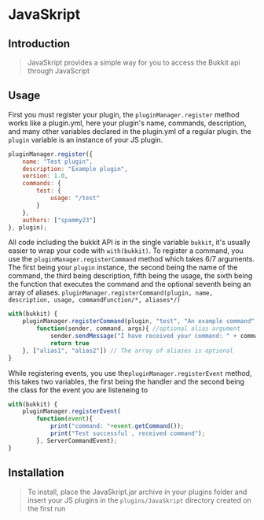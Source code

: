 # JavaSkript

## Introduction

> JavaSkript provides a simple way for you to access the Bukkit api through JavaScript

## Usage

First you must register your plugin, the `pluginManager.register` method works like a plugin.yml, here your plugin's name, commands, description, and many other variables declared in the plugin.yml of a regular plugin. the `plugin` variable is an instance of your JS plugin.
```javascript
pluginManager.register({
    name: "Test plugin",
    description: "Example plugin",
    version: 1.0,
    commands: {
        test: {
            usage: "/test"
        }
    },
    authors: ["spammy23"]
}, plugin);
```
All code including the bukkit API is in the single variable `bukkit`, it's usually easier to wrap your code with `with(bukkit)`.
To register a command, you use the `pluginManager.registerCommand` method which takes 6/7 arguments.  The first being your `plugin` instance, the second being the name of the command, the third being description, fifth being the usage, the sixth being the function that executes the command and the optional seventh being an array of aliases.
`pluginManager.registerCommand(plugin, name, description, usage, commandFunction/*, aliases*/)`
```javascript
with(bukkit) {
    pluginManager.registerCommand(plugin, "test", "An example command", "/test",
        function(sender, command, args){ //optional alias argument
            sender.sendMessage("I have received your command: " + command.getName())
            return true
    }, ["alias1", "alias2"]) // The array of aliases is optional
}
```
While registering events, you use the`pluginManager.registerEvent` method, this takes two variables, the first being the handler and the second being the class for the event you are listeneing to 
```javascript
with(bukkit) {
    pluginManager.registerEvent(
        function(event){
            print("command: "+event.getCommand());
            print("Test successful , received command");
        }, ServerCommandEvent);
}
```

## Installation

> To install, place the JavaSkript.jar archive in your plugins folder and insert your JS plugins in the `plugins/JavaSkript` directory created on the first run

